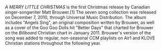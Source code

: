 _A MERRY LITTLE CHRISTMAS_ is the first Christmas release by Canadian singer-songwriter Matt Brouwer.[1] The seven song collection was released on December 7, 2010, through Universal Music Distribution. The album includes "Angels Sing", an original composition written by Brouwer, as well as a cover of the Goo Goo Dolls hit "Better Days" that charted for Brouwer on the _Billboard_ Christian chart in January 2011. Brouwer's version of the song was added to regular, non-seasonal CCM playlists on Air1 and KLOVE Christian stations throughout the following year.
